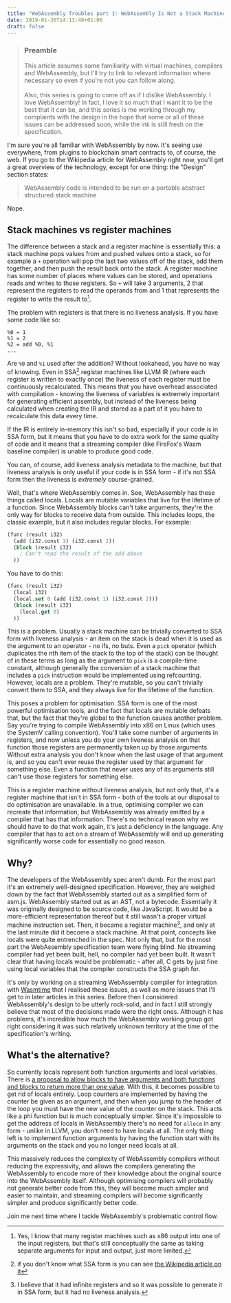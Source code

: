 ```yaml
---
title: "WebAssembly Troubles part 1: WebAssembly Is Not a Stack Machine"
date: 2019-01-30T14:13:48+01:00
draft: false
---
```


> ### Preamble
> This article assumes some familiarity with virtual machines, compilers and WebAssembly, but I'll try to link to relevant information where necessary so even if you're not you can follow along.
> <br/><br/>
> Also, this series is going to come off as if I dislike WebAssembly. I love WebAssembly! In fact, I love it so much that I want it to be the best that it can be, and this series is me working through my complaints with the design in the hope that some or all of these issues can be addressed soon, while the ink is still fresh on the specification.

I'm sure you're all familiar with WebAssembly by now. It's seeing use everywhere, from plugins to blockchain smart contracts to, of course, the web. If you go to the Wikipedia article for WebAssembly right now, you'll get a great overview of the technology, except for one thing: the "Design" section states:

> WebAssembly code is intended to be run on a portable abstract structured stack machine

Nope.

## Stack machines vs register machines

The difference between a stack and a register machine is essentially this: a stack machine pops values from and pushed values onto a stack, so for example a `+` operation will pop the last two values off of the stack, add them together, and then push the result back onto the stack. A register machine has some number of places where values can be stored, and operations reads and writes to those registers. So `+` will take 3 arguments, 2 that represent the registers to read the operands from and 1 that represents the register to write the result to[^acktually].

[^acktually]: Yes, I know that many register machines such as x86 output into one of the input registers, but that's still conceptually the same as taking separate arguments for input and output, just more limited.

The problem with registers is that there is no liveness analysis. If you have some code like so:

```
%0 = 1
%1 = 2
%2 = add %0, %1
...
```

Are `%0` and `%1` used after the addition? Without lookahead, you have no way of knowing. Even in SSA[^ssa] register machines like LLVM IR (where each register is written to exactly once) the liveness of each register must be continuously recalculated. This means that you have overhead associated with compilation - knowing the liveness of variables is extremely important for generating efficient assembly, but instead of the liveness being calculated when creating the IR and stored as a part of it you have to recalculate this data every time.

[^ssa]: if you don't know what SSA form is you can see [the Wikipedia article on it][wikipedia-ssa]

[wikipedia-ssa]: https://en.wikipedia.org/wiki/Static_single_assignment_form

If the IR is entirely in-memory this isn't so bad, especially if your code is in SSA form, but it means that you have to do extra work for the same quality of code and it means that a streaming compiler (like FireFox's Wasm baseline compiler) is unable to produce good code.

You can, of course, add liveness analysis metadata to the machine, but that liveness analysis is only useful if your code is in SSA form - if it's not SSA form then the liveness is _extremely_ course-grained.

Well, that's where WebAssembly comes in. See, WebAssembly has these things called locals. Locals are mutable variables that live for the lifetime of a function. Since WebAssembly blocks can't take arguments, they're the only way for blocks to receive data from outside. This includes loops, the classic example, but it also includes regular blocks. For example:

```lisp
(func (result i32)
  (add (i32.const 1) (i32.const 2))
  (block (result i32)
    ; Can't read the result of the add above
  ))
```

You have to do this:

```lisp
(func (result i32)
  (local i32)
  (local.set 0 (add (i32.const 1) (i32.const 2)))
  (block (result i32)
    (local.get 0)
  ))
```

This is a problem. Usually a stack machine can be trivially converted to SSA form with liveness analysis - an item on the stack is dead when it is used as the argument to an operator - no ifs, no buts. Even a `pick` operator (which duplicates the nth item of the stack to the top of the stack) can be thought of in these terms as long as the argument to `pick` is a compile-time constant, although generally the conversion of a stack machine that includes a `pick` instruction would be implemented using refcounting. However, locals are a problem. They're mutable, so you can't trivially convert them to SSA, and they always live for the lifetime of the function.

This poses a problem for optimisation. SSA form is one of the most powerful optimisation tools, and the fact that locals are mutable defeats that, but the fact that they're global to the function causes another problem. Say you're trying to compile WebAssembly into x86 on Linux (which uses the SystemV calling convention). You'll take some number of arguments in registers, and now unless you do your own liveness analysis on that function those registers are permanently taken up by those arguments. Without extra analysis you don't know when the last usage of that argument is, and so you can't ever reuse the register used by that argument for something else. Even a function that never uses any of its arguments still can't use those registers for something else.

This is a register machine without liveness analysis, but not only that, it's a register machine that isn't in SSA form - both of the tools at our disposal to do optimisation are unavailable. In a true, optimising compiler we can recreate that information, but WebAssembly was already emitted by a compiler that has that information. There's no technical reason why we should have to do that work again, it's just a deficiency in the language. Any compiler that has to act on a stream of WebAssembly will end up generating significantly worse code for essentially no good reason.

## Why?

The developers of the WebAssembly spec aren't dumb. For the most part it's an extremely well-designed specification. However, they are weighed down by the fact that WebAssembly started out as a simplified form of asm.js. WebAssembly started out as an AST, not a bytecode. Essentially it was originally designed to be source code, like JavaScript. It would be a more-efficient representation thereof but it still wasn't a proper virtual machine instruction set. Then, it became a register machine[^infinite-registers], and only at the last minute did it become a stack machine. At that point, concepts like locals were quite entrenched in the spec. Not only that, but for the most part the WebAssembly specification team were flying blind. No streaming compiler had yet been built, hell, no compiler had yet been built. It wasn't clear that having locals would be problematic - after all, C gets by just fine using local variables that the compiler constructs the SSA graph for.

[^infinite-registers]: I believe that it had infinite registers and so it was possible to generate it in SSA form, but it had no liveness analysis.

It's only by working on a streaming WebAssembly compiler for integration with [Wasmtime][wasmtime] that I realised these issues, as well as more issues that I'll get to in later articles in this series. Before then I considered WebAssembly's design to be utterly rock-solid, and in fact I still strongly believe that most of the decisions made were the right ones. Although it has problems, it's incredible how much the WebAssembly working group got right considering it was such relatively unknown territory at the time of the specification's writing.

[wasmtime]: https://github.com/CraneStation/wasmtime

## What's the alternative?

So currently locals represent both function arguments and local variables. There is [a proposal to allow blocks to have arguments and both functions and blocks to return more than one value][multi-return]. With this, it becomes possible to get rid of locals entirely. Loop counters are implemented by having the counter be given as an argument, and then when you jump to the header of the loop you must have the new value of the counter on the stack. This acts like a phi function but is much conceptually simpler. Since it's impossible to get the address of locals in WebAssembly there's no need for `alloca` in any form - unlike in LLVM, you don't need to have locals at all. The only thing left is to implement function arguments by having the function start with its arguments on the stack and you no longer need locals at all.

[multi-return]: https://github.com/WebAssembly/multi-value/blob/master/proposals/multi-value/Overview.md

This massively reduces the complexity of WebAssembly compilers without reducing the expressivity, and allows the compilers generating the WebAssembly to encode more of their knowledge about the original source into the WebAssembly itself. Although optimising compilers will probably not generate better code from this, they will become much simpler and easier to maintain, and streaming compilers will become significantly simpler and produce significantly better code.

Join me next time where I tackle WebAssembly's problematic control flow.

